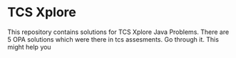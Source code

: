 # TCS Xplore
This repository contains solutions for TCS Xplore Java Problems.
There are 5 OPA solutions which were there in tcs assesments.
Go through it. This might help you
